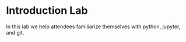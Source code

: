 # Introduction Lab
In this lab we help attendees familiarize themselves with
python, jupyter, and git.
